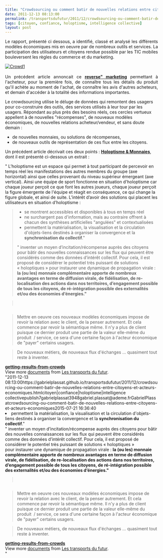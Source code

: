 ```yaml
---
title: "Crowdsourcing ou comment batir de nouvelles relations entre citoyens et acteurs économiques ?"
date: 2011-12-13 08:13:00
permalink: /transportsdufutur/2011/12/crowdsourcing-ou-comment-batir-de-nouvelles-relations-entre-citoyens-et-acteurs-economiques.html
tags: [citoyen, confiance, holoptisme, intelligence collective]
layout: post
---
```


<p style="text-align: justify">Le rapport, présenté ci dessous, a identifié, classé et analysé les différents modèles économiques mis en oeuvre par de nombreux outils et services. La participation des utilisateurs et citoyens rendue possible par les TIC mobiles bouleversent les règles du commerce et du marketing.</p> <p style="text-align: justify"><a href="https://gabrielplassat.github.io/transportsdufutur/wp-content/uploads/sites/6/old/6a0120a66d2ad4970b0154383617c1970c-800wi.jpg" rel="lightbox"><img alt="Crowd1" class="asset  asset-image at-xid-6a0120a66d2ad4970b0154383617c1970c" src="/wp-content/uploads/sites/6/old/6a0120a66d2ad4970b0154383617c1970c-320wi.jpg" style="margin-left: auto;margin-right: auto" title="Crowd1" /></a><br /><br />Un précédent article annoncait ce <a href="https://gabrielplassat.github.io/transportsdufutur/2011/08/le-reverse-marketing-utilisant-le-tsunami-des-donnees-le-consommateur-reprend-la-main-quelles-conseq.html" target="_blank"><strong>reverse" marketing</strong></a> permettant à l'acheteur, pour la première fois, de connaître tous les détails du produit qu'il achète au moment de l'achat, de connaître les avis d'autres acheteurs, et demain d'accéder à la totalité des informations importantes.</p> <p style=""text-align: justify"">Le crowdsourcing utilise le déluge de données qui remontent des usagers pour co-construire des outils, des services utilisés à leur tour par les usagers. Répondant au plus près des besoins réels, ces cercles vertueux appellent à de nouvelles "récompenses", de nouveaux modèles économiques, de nouvelles relations acheteur/vendeur, et sans doute demain :</p> <ul style=""text-align: justify""> <li>de nouvelles monnaies, ou solutions de récompenses,</li> <li>de nouveaux outils de représentation de ces flux entre les citoyens.</li> </ul> <p style=""text-align: justify"">Un précédent article décrivait ces deux points : <a href="https://gabrielplassat.github.io/transportsdufutur/2011/09/transports-mobilites-quelles-sont-les-5-innovations-qui-peuvent-changer-les-comportements.html"" target=""_blank""><strong>Holoptisme & Monnaies</strong></a>, dont il est présenté ci-dessous un extrait :</p>   <!--more-->   <p style=""text-align: justifypadding-left: 30px"">" L’holoptisme est un  espace qui permet à tout participant de percevoir en temps réel les  manifestations des autres membres du groupe (axe horizontal) ainsi que  celles provenant du niveau supérieur émergeant (axe vertical). Ainsi une  équipe de sport fonctionne en situation d'holoptisme car chaque joueur  perçoit ce que font les autres joueurs, chaque joueur perçoit la figure  émergente de l'équipe et réagit en conséquence, ce qui change la figure  globale, et ainsi de suite. L’intérêt d’avoir des solutions qui placent  les utilisateurs en situation d’holoptisme :</p> <blockquote> <ul> <li>se montrent accessibles et disponibles à tous en temps réel  </li> <li>ne surchargent pas d'information, mais au contraire offrent à chacun  des synthèses artificielles "angulées" et contextualisées  </li> <li>permettent la matérialisation, la visualisation et la circulation d'objets-liens destinés à organiser la convergence et la <strong>synchronisation du collectif</strong>."</li> </ul> " inventer un moyen  d’incitation/récompense auprès des citoyens pour bâtir des nouvelles  connaissances sur les flux qui peuvent être considérés comme des données  d’intérêt collectif. Pour cela, il est proposé de considérer le  potentiel très puissant de solutions « holoptiques » pour instaurer une  dynamique de propagation virale : <strong>la (ou les) monnaie complémentaire apporte de nombreux avantages en  terme de diffusion virale, de fidélisation, de re-localisation des  actions dans nos territoires, d’engagement possible de tous les  citoyens, de ré-intégration possible des externalités et/ou des  économies d’énergies."</strong></blockquote> <blockquote> <ul> </ul> </blockquote> <blockquote><br /></blockquote> <blockquote><a href="https://gabrielplassat.github.io/transportsdufutur/wp-content/uploads/sites/6/old/6a0120a66d2ad4970b01675eac049b970b-800wi.jpg"" rel=""lightbox""><img alt=""Crowd2"" class=""asset  asset-image at-xid-6a0120a66d2ad4970b01675eac049b970b"" src=""/wp-content/uploads/sites/6/old/6a0120a66d2ad4970b01675eac049b970b-320wi.jpg"" style=""margin-left: automargin-right: auto"" title=""Crowd2"" /></a><br /></blockquote> <blockquote>Mettre en oeuvre ces nouveaux modèles économiques impose de revoir la relation avec le client, de la penser autrement. Et cela commence par revoir la sémantique même. Il n'y a plus de client puisque ce dernier produit une partie de la valeur elle-même du produit  / service, ce sera d'une certaine façon à l'acteur économique de "payer" certains usagers.</blockquote> <blockquote>De nouveaux métiers, de nouveaux flux d'échanges ... quasiment tout reste à inventer. <br /></blockquote> <div id=""__ss_10564808"" style=""width: 477px""><strong style=""margin: 12px 0 4px""><a href=""http://www.slideshare.net/transportsdufutur/gettingresultsfromcrowds"" title=""getting-results-from-crowds"">getting-results-from-crowds</a></strong>          <div style=""padding: 5px 0 12px"">View more <a href=""http://www.slideshare.net/"">documents</a> from <a href=""http://www.slideshare.net/transportsdufutur"">Les transports du futur</a>.</div> </div>"2011-12-13 08:13:00https://gabrielplassat.github.io/transportsdufutur/2011/12/crowdsourcing-ou-comment-batir-de-nouvelles-relations-entre-citoyens-et-acteurs-economiques.htmlcitoyen|confiance|holoptisme|intelligence collectivepublish7gabrielplassat3948gabriel.plassat@ademe.frGabrielPlassatcrowdsourcing-ou-comment-batir-de-nouvelles-relations-entre-citoyens-et-acteurs-economiques2015-07-21 16:36:40</li> <li>permettent la matérialisation, la visualisation et la circulation d'objets-liens destinés à organiser la convergence et la <strong>synchronisation du collectif</strong>."</li> </ul> " inventer un moyen  d’incitation/récompense auprès des citoyens pour bâtir des nouvelles  connaissances sur les flux qui peuvent être considérés comme des données  d’intérêt collectif. Pour cela, il est proposé de considérer le  potentiel très puissant de solutions « holoptiques » pour instaurer une  dynamique de propagation virale : <strong>la (ou les) monnaie complémentaire apporte de nombreux avantages en  terme de diffusion virale, de fidélisation, de re-localisation des  actions dans nos territoires, d’engagement possible de tous les  citoyens, de ré-intégration possible des externalités et/ou des  économies d’énergies."</strong></blockquote> <blockquote> <ul> </ul> </blockquote> <blockquote><br /></blockquote> <blockquote><a href="https://gabrielplassat.github.io/transportsdufutur/wp-content/uploads/sites/6/old/6a0120a66d2ad4970b01675eac049b970b-800wi.jpg"" rel=""lightbox""><img alt=""Crowd2"" class=""asset  asset-image at-xid-6a0120a66d2ad4970b01675eac049b970b"" src=""/wp-content/uploads/sites/6/old/6a0120a66d2ad4970b01675eac049b970b-320wi.jpg"" style=""margin-left: automargin-right: auto"" title=""Crowd2"" /></a><br /></blockquote> <blockquote>Mettre en oeuvre ces nouveaux modèles économiques impose de revoir la relation avec le client, de la penser autrement. Et cela commence par revoir la sémantique même. Il n'y a plus de client puisque ce dernier produit une partie de la valeur elle-même du produit  / service, ce sera d'une certaine façon à l'acteur économique de "payer" certains usagers.</blockquote> <blockquote>De nouveaux métiers, de nouveaux flux d'échanges ... quasiment tout reste à inventer. <br /></blockquote> <div id=""__ss_10564808"" style=""width: 477px""><strong style=""margin: 12px 0 4px""><a href=""http://www.slideshare.net/transportsdufutur/gettingresultsfromcrowds"" title=""getting-results-from-crowds"">getting-results-from-crowds</a></strong>          <div style=""padding: 5px 0 12px"">View more <a href=""http://www.slideshare.net/"">documents</a> from <a href=""http://www.slideshare.net/transportsdufutur"">Les transports du futur</a>.</div> </div>"
